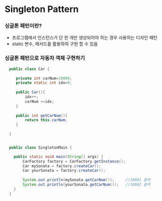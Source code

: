 # Singleton Pattern

### 싱글톤 패턴이란?
- 프로그램에서 인스턴스가 단 한 개만 생성되어야 하는 경우 사용하는 디자인 패턴
- static 변수, 메서드를 활용하여 구현 할 수 있음

### 싱글톤 패턴으로 자동차 객체 구현하기

```java : Car.java
  public class Car {
     
     private int carNum=10000;
     private static int idx=0;
  
     public Car(){
         idx++;
         carNum +=idx;
     }
  
     public int getCarNum(){
         return this.carNum;
     }
      
  }
```

```java : CarFactory.java
```

```java : SingletonMain.java
  public class SingletonMain {

  	public static void main(String[] args) {
  		CarFactory factory = CarFactory.getInstance();
  		Car mySonata = factory.createCar();
  		Car yourSonata = factory.createCar();
  		
  		System.out.println(mySonata.getCarNum());     //10001 출력
  		System.out.println(yourSonata.getCarNum());   //10002 출력
  	}
  }
```
